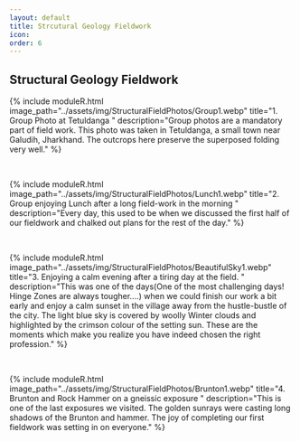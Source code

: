 ```yaml
---
layout: default
title: Strcutural Geology Fieldwork
icon: 
order: 6
---
```


<link rel="stylesheet" href="../academicons-1.9.4/css/academicons.css"/>
<link rel="stylesheet" href="../assets/css/tempCSS.css"/>


## Structural Geology Fieldwork
{% include moduleR.html image_path="../assets/img/StructuralFieldPhotos/Group1.webp" title="1. Group Photo at Tetuldanga
" description="Group photos are a mandatory part of field work. This photo was taken in Tetuldanga, a small town near Galudih, Jharkhand. The outcrops here preserve the superposed folding very well." %}

<br/>

{% include moduleR.html image_path="../assets/img/StructuralFieldPhotos/Lunch1.webp" title="2. Group enjoying Lunch after a long field-work in the morning
" description="Every day, this used to be when we discussed the first half of our fieldwork and chalked out plans for the rest of the day." %}

<br/>

{% include moduleR.html image_path="../assets/img/StructuralFieldPhotos/BeautifulSky1.webp" title="3. Enjoying a calm evening after a tiring day at the field.
" description="This was one of the days(One of the most challenging days! Hinge Zones are always tougher....) when we could finish our work a bit early and enjoy a calm sunset in the village away from the hustle-bustle of the city. The light blue sky is covered by woolly Winter clouds and highlighted by the crimson colour of the setting sun. These are the moments which make you realize you have indeed chosen the right profession." %}

<br/>

{% include moduleR.html image_path="../assets/img/StructuralFieldPhotos/Brunton1.webp" title="4. Brunton and Rock Hammer on a gneissic exposure
" description="This is one of the last exposures we visited. The golden sunrays were casting long shadows of the Brunton and hammer. The joy of completing our first fieldwork was setting in on everyone." %}